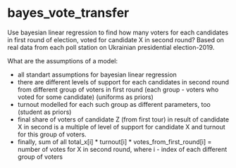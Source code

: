 # bayes_vote_transfer 
Use bayesian linear regression to find how many voters for each candidates in first round of election, voted for candidate X in second round?  Based on real data from each poll station on Ukrainian presidential election-2019.

What are the assumptions of a model:
* all standart assumptions for bayesian linear regression
* there are different levels of support for each candidates in second round from different group of voters in first round (each group - voters who voted for some candidate) (uniforms as priors)
* turnout modelled for each such group as different parameters, too (student as priors)
* final share of voters of candidate Z (from first tour) in result of candidate X in second is a multiple of level of support for candidate X and turnout for this group of voters.
* finally,  sum of all total_x[i] * turnout[i] * votes_from_first_round[i] = number of votes for X in second round, where i - index of each different group of voters

